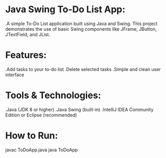 # Java Swing To-Do List App:
.A simple To-Do List application built using Java and Swing. This project demonstrates the use of basic Swing components like JFrame, JButton, JTextField, and JList.

# Features:
.Add tasks to your to-do list
.Delete selected tasks
.Simple and clean user interface

# Tools & Technologies:
.Java (JDK 8 or higher)
.Java Swing (built-in)
.IntelliJ IDEA Community Edition or Eclipse (recommended)

# How to Run:

javac ToDoApp.java
java ToDoApp


